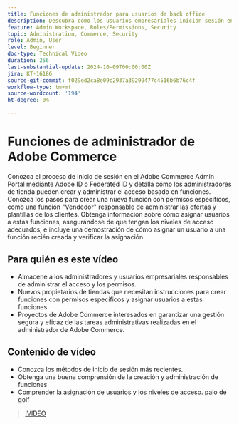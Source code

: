 ```yaml
---
title: Funciones de administrador para usuarios de back office
description: Descubra cómo los usuarios empresariales inician sesión en Adobe Commerce Admin Portal y cómo los administradores de tiendas crean y administran el acceso basado en roles al portal de administración.
feature: Admin Workspace, Roles/Permissions, Security
topic: Administration, Commerce, Security
role: Admin, User
level: Beginner
doc-type: Technical Video
duration: 256
last-substantial-update: 2024-10-09T00:00:00Z
jira: KT-16186
source-git-commit: f029ed2ca8e09c2937a39299477c4516b6b76c4f
workflow-type: tm+mt
source-wordcount: '194'
ht-degree: 0%

---
```



# Funciones de administrador de Adobe Commerce

Conozca el proceso de inicio de sesión en el Adobe Commerce Admin Portal mediante Adobe ID o Federated ID y detalla cómo los administradores de tienda pueden crear y administrar el acceso basado en funciones. Conozca los pasos para crear una nueva función con permisos específicos, como una función &quot;Vendedor&quot; responsable de administrar las ofertas y plantillas de los clientes. Obtenga información sobre cómo asignar usuarios a estas funciones, asegurándose de que tengan los niveles de acceso adecuados, e incluye una demostración de cómo asignar un usuario a una función recién creada y verificar la asignación.

## Para quién es este vídeo

- Almacene a los administradores y usuarios empresariales responsables de administrar el acceso y los permisos.
- Nuevos propietarios de tiendas que necesitan instrucciones para crear funciones con permisos específicos y asignar usuarios a estas funciones
- Proyectos de Adobe Commerce interesados en garantizar una gestión segura y eficaz de las tareas administrativas realizadas en el administrador de Adobe Commerce.

## Contenido de vídeo

- Conozca los métodos de inicio de sesión más recientes.
- Obtenga una buena comprensión de la creación y administración de funciones
- Comprender la asignación de usuarios y los niveles de acceso. palo de golf

>[!VIDEO](https://video.tv.adobe.com/v/3433512?learn=on)

